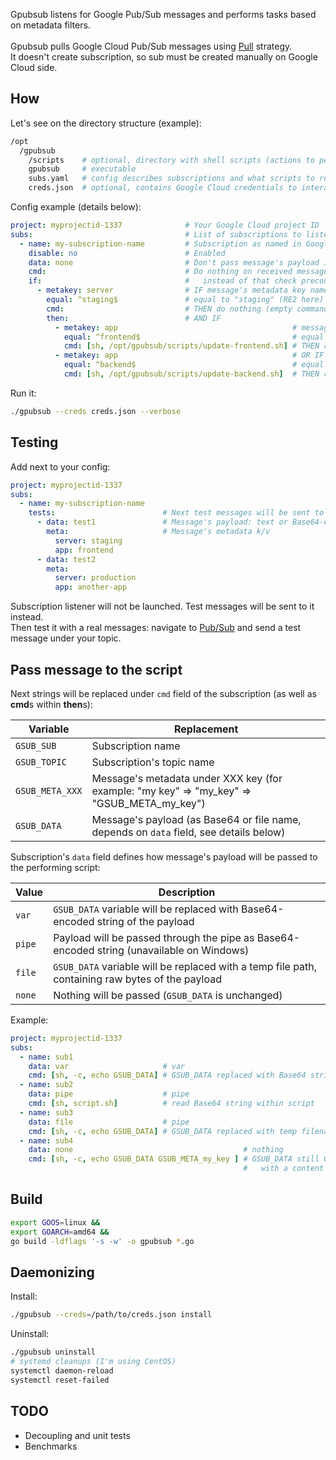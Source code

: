 Gpubsub listens for Google Pub/Sub messages and performs tasks based on metadata filters. \
\
Gpubsub pulls Google Cloud Pub/Sub messages using [Pull](https://cloud.google.com/pubsub/docs/pull) strategy. \
It doesn't create subscription, so sub must be created manually on Google Cloud side.

## How

Let's see on the directory structure (example):
```sh
/opt
  /gpubsub
    /scripts    # optional, directory with shell scripts (actions to perform)
    gpubsub     # executable
    subs.yaml   # config describes subscriptions and what scripts to run
    creds.json  # optional, contains Google Cloud credentials to interact with Pub/Sub
```

Config example (details below):
```yaml
project: myprojectid-1337              # Your Google Cloud project ID
subs:                                  # List of subscriptions to listen to
  - name: my-subscription-name         # Subscription as named in Google Cloud Console
    disable: no                        # Enabled
    data: none                         # Don't pass message's payload into scripts (see options below)
    cmd:                               # Do nothing on received message (empty command):
    if:                                #   instead of that check preconditions:
      - metakey: server                # IF message's metadata key named "server"
        equal: ^staging$               # equal to "staging" (RE2 here)
        cmd:                           # THEN do nothing (empty command)
        then:                          # AND IF
          - metakey: app                                       # message's metadata with key "app"
            equal: ^frontend$                                  # equal to "frontend"
            cmd: [sh, /opt/gpubsub/scripts/update-frontend.sh] # THEN run the script to update my frontend server
          - metakey: app                                       # OR IF message's metadata with key "app"
            equal: ^backend$                                   # equal to "backend"
            cmd: [sh, /opt/gpubsub/scripts/update-backend.sh]  # THEN run the script to update my backend server
```

Run it:
```sh
./gpubsub --creds creds.json --verbose
```

## Testing

Add next to your config:
```yaml
project: myprojectid-1337
subs:
  - name: my-subscription-name
    tests:                        # Next test messages will be sent to the subscription listener
      - data: test1               # Message's payload: text or Base64-encoded string
        meta:                     # Message's metadata k/v
          server: staging
          app: frontend
      - data: test2
        meta:
          server: production
          app: another-app
```
Subscription listener will not be launched. Test messages will be sent to it instead.\
Then test it with a real messages: navigate to [Pub/Sub](https://console.cloud.google.com/cloudpubsub) and send a test message under your topic.

## Pass message to the script

Next strings will be replaced under `cmd` field of the subscription (as well as **cmd**s within **then**s):

| Variable        | Replacement |
|-----------------|-------------|
| `GSUB_SUB`      | Subscription name |
| `GSUB_TOPIC`    | Subscription's topic name |
| `GSUB_META_XXX` | Message's metadata under XXX key (for example: "my key" => "my_key" => "GSUB_META_my_key") |
| `GSUB_DATA`     | Message's payload (as Base64 or file name, depends on `data` field, see details below) |

Subscription's `data` field defines how message's payload will be passed to the performing script:

| Value  | Description |
|--------|------------ |
| `var`  | `GSUB_DATA` variable will be replaced with Base64-encoded string of the payload |
| `pipe` | Payload will be passed through the pipe as Base64-encoded string (unavailable on Windows) |
| `file` | `GSUB_DATA` variable will be replaced with a temp file path, containing raw bytes of the payload |
| `none` | Nothing will be passed (`GSUB_DATA` is unchanged) |

Example:
```yaml
project: myprojectid-1337
subs:
  - name: sub1
    data: var                     # var
    cmd: [sh, -c, echo GSUB_DATA] # GSUB_DATA replaced with Base64 string
  - name: sub2
    data: pipe                    # pipe
    cmd: [sh, script.sh]          # read Base64 string within script
  - name: sub3
    data: file                    # pipe
    cmd: [sh, -c, echo GSUB_DATA] # GSUB_DATA replaced with temp filename
  - name: sub4
    data: none                                      # nothing
    cmd: [sh, -c, echo GSUB_DATA GSUB_META_my_key ] # GSUB_DATA still GSUB_DATA, GSUB_META_my_key replaced 
                                                    #   with a content of the "my key" metadata key
```

## Build

```sh
export GOOS=linux &&
export GOARCH=amd64 &&
go build -ldflags '-s -w' -o gpubsub *.go
```

## Daemonizing

Install:
```sh
./gpubsub --creds=/path/to/creds.json install
```

Uninstall:
```sh
./gpubsub uninstall
# systemd cleanups (I'm using CentOS)
systemctl daemon-reload
systemctl reset-failed
```

## TODO

- Decoupling and unit tests
- Benchmarks
